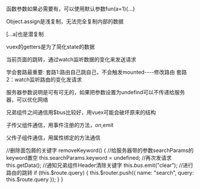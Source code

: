 函数参数如果必需要有，可以使用默认参数fun(a=1){...}


Object.assign是浅复制，无法完全复制内部的数据

[...a]也是潜复制

vuex的getters是为了简化state的数据


当前页面的跳转，通过watch监听数据的变化来发送请求


学会套路最重要:
套路1:路由自己跳自己，不会触发mounted----修改路由
套路2：watch监听路由的变化发请求

服务器参数说明是可有可无的，如果把参数设置为undefind可以不传递给服务器，可以优化网络

兄弟组件之间通信用$bus比较好，用vuex可能会破坏原来的结构

子传父组件通信，用事件注册的方法，$on,$emit

父传子组件通信，用属性绑定的方法通信

//删除面包屑的关键字
    removeKeyword() {
      //给服务器带的参数searchParams的keyword置空
      this.searchParams.keyword = undefined;
      //再次发请求
      this.getData();
      //通知兄弟组件Header清除关键字
      this.$bus.$emit("clear");
      //进行路由的跳转
      if (this.$route.query) {
        this.$router.push({ name: "search", query: this.$route.query });
      }
    }
